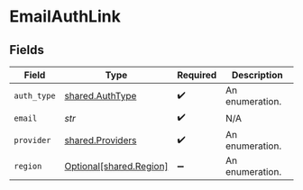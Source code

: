 # EmailAuthLink


## Fields

| Field                                                    | Type                                                     | Required                                                 | Description                                              |
| -------------------------------------------------------- | -------------------------------------------------------- | -------------------------------------------------------- | -------------------------------------------------------- |
| `auth_type`                                              | [shared.AuthType](../../models/shared/authtype.md)       | :heavy_check_mark:                                       | An enumeration.                                          |
| `email`                                                  | *str*                                                    | :heavy_check_mark:                                       | N/A                                                      |
| `provider`                                               | [shared.Providers](../../models/shared/providers.md)     | :heavy_check_mark:                                       | An enumeration.                                          |
| `region`                                                 | [Optional[shared.Region]](../../models/shared/region.md) | :heavy_minus_sign:                                       | An enumeration.                                          |
